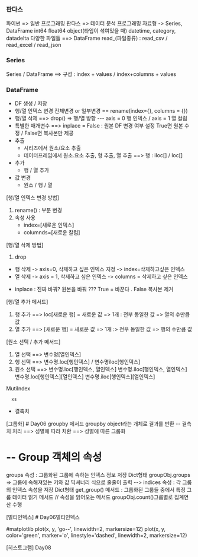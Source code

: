 ### 판다스
   파이썬 => 일반 프로그래밍
   판다스 => 데이터 분석 프로그래밍
            자료형 -> Series, DataFrame
            int64 float64  object(타입이 섞여있을 때)
            datetime, category, datadelta 
            다양한 파일들 ==> DataFrame
            read_(파일종류) : read_csv / read_excel / read_json

### Series
   Series / DataFrame  ==> 구성 : index + values / index+columns + values

### DataFrame
   -  DF 생성 / 저장
   - 행/열 인덱스 변경 전체변경 or 일부변경 == rename(index={}, columns = {})
   - 행/열 삭제 ==> drop() => 행/열 방향 --- axis = 0 행 인덱스 / axis = 1 열 컬럼
   - 특별한 매개변수 ==> inplace = False : 원본 DF 변경 여부 설정
   True면 원본 수정 / False면 복사본만 제공
   - 추출 
      * 시리즈에서 원소/요소 추출
      * 데이터프레임에서 원소.요소 추출, 형 추출, 열 추출 ==> 행 : iloc[] / loc[] 
   - 추가
      * 행 / 열 추가
   - 값 변경
      * 원소 / 행 / 열



   [행/열 인덱스 변경 방법]
   1. rename() : 부분 변경
   2. 속성 사용
      - index=[새로운 인덱스]
      - columnds=[새로운 칼럼] 

   [행/열 삭제 방법]
   1. drop 
   - 행 삭제 -> axis=0, 삭제하고 싶은 인덱스 지정
               -> index=삭제하고싶은 인덱스 
   - 열 삭제 -> axis = 1, 삭제하고 싶은 인덱스
               -> columns = 삭제하고 싶은 인덱스
   * inplace : 진짜 바꿔? 원본을 바꿔 ??? True = 바꾼다 . False 복사본 제거


   [행/열 추가 메서드]
   1. 행 추가 ==> loc[새로운 행] = 새로운 값
                              => 1개 : 전부 동일한 값
                              => 열의 수만큼 값
   2. 열 추가 ==> [새로운 행] = 새로운 값
                           => 1개 :> 전부 동일한 값
                           => 행의 수만큼 값


   [원소 선택 / 추가 메서드]
   1. 열 선택 ==> 변수명[열인덱스]
   2. 행 선택 ==> 변수명.loc[행인덱스] / 변수명iloc[행인덱스]
   3. 원소 선택 ==> 변수명.loc[행인덱스, 열인덱스] 
                  변수명.iloc[행인덱스, 열인덱스] 
                  변수명.loc[행인덱스][열인덱스] 
                  변수명.iloc[행인덱스][열인덱스]



   MutiIndex
         
      xs

   - 결측치


   [그룹화] #  Day06
   groupby 메서드
   groupby object라는 개체로 결과를 반환
    -- 결측치 처리 ==> 성별에 따라 치환 ==> 성별에 따른 그룹화
   # -- Group 객체의 속성
   groups 속성 : 그룹화된 그룹에 속하는 인덱스 정보 저장 Dict형태
   groupObj.groups => 그룹에 속해져있는 키와 값 딕셔너리 식으로 줄줄이 출력 -->
   indices 속성 : 각 그룹의 인덱스 속성을 저장 Dict형태
   get_group() 메서드 : 그룹화된 그룹들 중에서 특정 그룹 데이터 읽기 메서드 // 속성을 읽어오는 메서드
   groupObj.count()그룹별로 집계연산 수행

   [멀티인덱스] # Day06멀티인덱스

   



   #matplotlib
   plot(x, y, 'go--', linewidth=2, markersize=12)
   plot(x, y, color='green', marker='o', linestyle='dashed',
     linewidth=2, markersize=12)




[히스토그램] Day08


